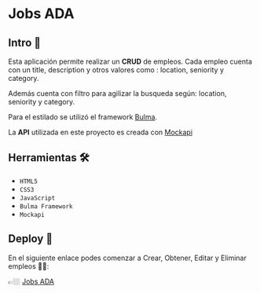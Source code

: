 # Jobs ADA
## Intro 📌
Esta aplicación permite realizar un **CRUD** de empleos. Cada empleo cuenta con un title, description y otros valores como : location, seniority y category.

Además cuenta con filtro para agilizar la busqueda según: location, seniority y category.

Para el estilado se utilizó el framework [Bulma](https://bulma.io/).

La **API** utilizada en este proyecto es creada con [Mockapi](https://mockapi.io/)

## Herramientas 🛠️
- `HTML5`
- `CSS3`
- `JavaScript`
- `Bulma Framework`
- `Mockapi`
## Deploy 🚀
En el siguiente enlace podes comenzar a Crear, Obtener, Editar y Eliminar empleos 🙌🏼:

👉🏼 [Jobs ADA](https://sami1793.github.io/jobs-ada/)

